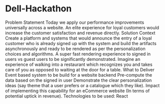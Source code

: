 # Dell-Hackathon
Problem Statement
  Today we apply our performance improvements universally across a website. An elite experience for loyal customers would increase the customer satisfaction and revenue directly. 
Solution Context 
  Create a platform and systems that would announce the entry of a loyal customer who is already signed up with the system and build the artifacts asynchronously and ready to be rendered as per the personalization choices and algorithms. A super fast rendering experience to signed in users vs guest users to be significantly demonstrated. Imagine an experience of walking into a restaurant which recognizes you and takes care of you as opposed to waiting at the door for a table.
What to Deliver
  Event based system to be build for a website backend 
  Pre-compute the data based on the signed in user 
  Demonstrate the clear personalization ideas (say theme that a user prefers or a catalogue which they like). 
  Impact of implementing this capability for an eCommerce website (In terms of potential uptick in revenue).
Technologies to be used:
React

